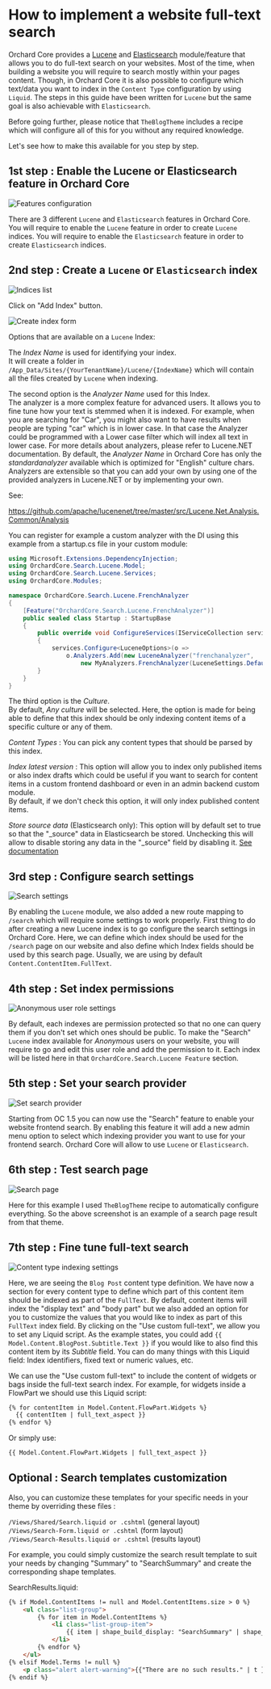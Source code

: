 # How to implement a website full-text search

Orchard Core provides a [Lucene](../../reference/modules/Lucene/README.md) and [Elasticsearch](../../reference/modules/Elasticsearch/README.md) module/feature that allows you to do full-text search on your websites. Most of the time, when building a website you will require to search mostly within your pages content. Though, in Orchard Core it is also possible to configure which text/data you want to index in the `Content Type` configuration by using `Liquid`. The steps in this guide have been written for `Lucene` but the same goal is also achievable with `Elasticsearch`.

Before going further, please notice that `TheBlogTheme` includes a recipe which will configure all of this for you without any required knowledge.

Let's see how to make this available for you step by step.

## 1st step : Enable the Lucene or Elasticsearch feature in Orchard Core

![Features configuration](images/1.jpg)

There are 3 different `Lucene` and `Elasticsearch` features in Orchard Core. You will require to enable the `Lucene` feature in order to create `Lucene` indices. You will require to enable the `Elasticsearch` feature in order to create `Elasticsearch` indices.

## 2nd step : Create a `Lucene` or `Elasticsearch` index

![Indices list](images/2.jpg)

Click on "Add Index" button.

![Create index form](images/3.jpg)

Options that are available on a `Lucene` Index:

The *Index Name* is used for identifying your index.  
It will create a folder in `/App_Data/Sites/{YourTenantName}/Lucene/{IndexName}` which will contain all the files created by `Lucene` when indexing.

The second option is the *Analyzer Name* used for this Index.  
The analyzer is a more complex feature for advanced users. It allows you to fine tune how your text is stemmed when it is indexed. For example, when you are searching for "Car", you might also want to have results when people are typing "car" which is in lower case. In that case the Analyzer could be programmed with a Lower case filter which will index all text in lower case. For more details about analyzers, please refer to Lucene.NET documentation. By default, the *Analyzer Name* in Orchard Core has only the *standardanalyzer* available which is optimized for "English" culture chars. Analyzers are extensible so that you can add your own by using one of the provided analyzers in Lucene.NET or by implementing your own.  

See:

<https://github.com/apache/lucenenet/tree/master/src/Lucene.Net.Analysis.Common/Analysis>

You can register for example a custom analyzer with the DI using this example from a startup.cs file in your custom module:

```csharp
using Microsoft.Extensions.DependencyInjection;
using OrchardCore.Search.Lucene.Model;
using OrchardCore.Search.Lucene.Services;
using OrchardCore.Modules;

namespace OrchardCore.Search.Lucene.FrenchAnalyzer
{
    [Feature("OrchardCore.Search.Lucene.FrenchAnalyzer")]
    public sealed class Startup : StartupBase
    {
        public override void ConfigureServices(IServiceCollection services)
        {
            services.Configure<LuceneOptions>(o =>
                o.Analyzers.Add(new LuceneAnalyzer("frenchanalyzer",
                    new MyAnalyzers.FrenchAnalyzer(LuceneSettings.DefaultVersion))));
        }
    }
}
```

The third option is the *Culture*.  
By default, *Any culture* will be selected. Here, the option is made for being able to define that this index should be only indexing content items of a specific culture or any of them.

*Content Types* : You can pick any content types that should be parsed by this index.

*Index latest version* : This option will allow you to index only published items or also index drafts which could be useful if you want to search for content items in a custom frontend dashboard or even in an admin backend custom module.  
By default, if we don't check this option, it will only index published content items.

*Store source data* (Elasticsearch only): This option will by default set to true so that the "_source" data in Elasticsearch be stored. Unchecking this will allow to disable storing any data in the "_source" field by disabling it. [See documentation](https://www.elastic.co/guide/en/elasticsearch/reference/current/mapping-source-field.html#disable-source-field)

## 3rd step : Configure search settings

![Search settings](images/4.jpg)

By enabling the `Lucene` module, we also added a new route mapping to `/search` which will require some settings to work properly. First thing to do after creating a new Lucene index is to go configure the search settings in Orchard Core. Here, we can define which index should be used for the `/search` page on our website and also define which Index fields should be used by this search page. Usually, we are using by default `Content.ContentItem.FullText`.

## 4th step : Set index permissions

![Anonymous user role settings](images/5.jpg)

By default, each indexes are permission protected so that no one can query them if you don't set which ones should be public. To make the "Search" `Lucene` index available for *Anonymous* users on your website, you will require to go and edit this user role and add the permission to it. Each index will be listed here in that `OrchardCore.Search.Lucene Feature` section.

## 5th step : Set your search provider

![Set search provider](images/8.jpg)

Starting from OC 1.5 you can now use the "Search" feature to enable your website frontend search. By enabling this feature it will add a new admin menu option to select which indexing provider you want to use for your frontend search. Orchard Core will allow to use `Lucene` or `Elasticsearch`.

## 6th step : Test search page

![Search page](images/6.jpg)

Here for this example I used `TheBlogTheme` recipe to automatically configure everything. So the above screenshot is an example of a search page result from that theme.

## 7th step : Fine tune full-text search

![Content type indexing settings](images/7.jpg)

Here, we are seeing the `Blog Post` content type definition. We have now a section for every content type to define which part of this content item should be indexed as part of the `FullText`. By default, content items will index the "display text" and "body part" but we also added an option for you to customize the values that you would like to index as part of this `FullText` index field. By clicking on the "Use custom full-text", we allow you to set any Liquid script. As the example states, you could add `{{ Model.Content.BlogPost.Subtitle.Text }}` if you would like to also find this content item by its *Subtitle* field. You can do many things with this Liquid field: Index identifiers, fixed text or numeric values, etc.

We can use the "Use custom full-text" to include the content of widgets or bags inside the full-text search index. For example, for widgets inside a FlowPart we should use this Liquid script:

```html
{% for contentItem in Model.Content.FlowPart.Widgets %}
  {{ contentItem | full_text_aspect }}
{% endfor %}
```

Or simply use:

```html
{{ Model.Content.FlowPart.Widgets | full_text_aspect }}
```

## Optional : Search templates customization

Also, you can customize these templates for your specific needs in your theme by overriding these files :

`/Views/Shared/Search.liquid or .cshtml` (general layout)  
`/Views/Search-Form.liquid or .cshtml` (form layout)  
`/Views/Search-Results.liquid or .cshtml` (results layout)

For example, you could simply customize the search result template to suit your needs by changing "Summary" to "SearchSummary" and create the corresponding shape templates.

SearchResults.liquid:

```html
{% if Model.ContentItems != null and Model.ContentItems.size > 0 %}
    <ul class="list-group">
        {% for item in Model.ContentItems %}
            <li class="list-group-item">
                {{ item | shape_build_display: "SearchSummary" | shape_render }}
            </li>
        {% endfor %}
    </ul>
{% elsif Model.Terms != null %}
    <p class="alert alert-warning">{{"There are no such results." | t }}</p>
{% endif %}
```
